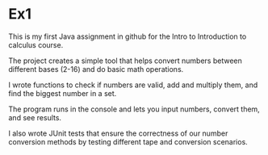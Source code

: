 # Ex1
This is my first Java assignment in github
for the Intro to Introduction to calculus course.

The project creates a simple tool
that helps convert numbers between different bases (2-16)
and do basic math operations.

I wrote functions to check if numbers are valid,
add and multiply them,
and find the biggest number in a set.

The program runs in the console
and lets you input numbers, convert them, and see results.

I also wrote JUnit tests
that ensure the correctness of our number conversion methods
by testing different tape and conversion scenarios.
